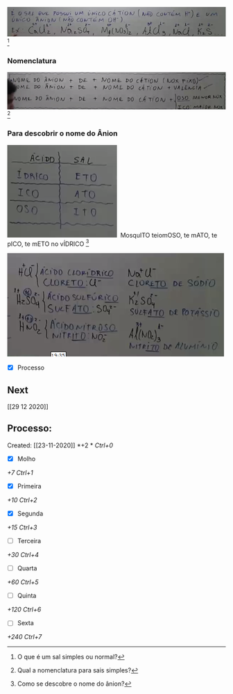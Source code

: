 ![](Imagens/markdown-img-paste-20200720012438922.png) [^1]

[^1]: O que é um sal simples ou normal?

### Nomenclatura
![](Imagens/markdown-img-paste-20200720013852928.png) [^2]

[^2]: Qual a nomenclatura para sais simples?

### Para descobrir o nome do Ânion
![](Imagens/markdown-img-paste-20200720013944141.png) 
MosquITO teiomOSO, te mATO, te pICO, te mETO no vÍDRICO [^3]

[^3]: Como se descobre o nome do ânion?

![](Imagens/markdown-img-paste-20200720014029689.png)

- [x] Processo 

## Next
[[29 12 2020]]
## Processo:
Created: [[23-11-2020]]
*+2 *  *Ctrl+0*
- [x] Molho  

*+7*  *Ctrl+1*

- [x] Primeira 

*+10*  *Ctrl+2*

- [x] Segunda

*+15*  *Ctrl+3*

- [ ] Terceira 

*+30*  *Ctrl+4*

- [ ] Quarta 

*+60*  *Ctrl+5*

- [ ] Quinta 

*+120*  *Ctrl+6*

- [ ] Sexta 

*+240*  *Ctrl+7*
